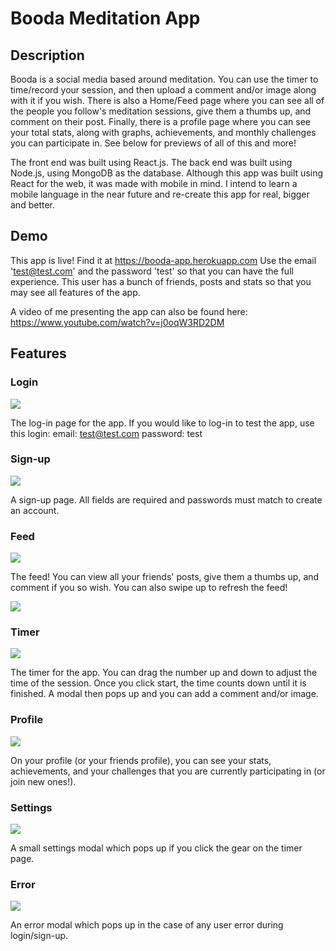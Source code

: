 # Booda Meditation App

## Description

Booda is a social media based around meditation. You can use the timer to time/record your session, and then upload a comment and/or image along with it if you wish. There is also a Home/Feed page where you can see all of the people you follow's meditation sessions, give them a thumbs up, and comment on their post. Finally, there is a profile page where you can see your total stats, along with graphs, achievements, and monthly challenges you can participate in. See below for previews of all of this and more!

The front end was built using React.js. The back end was built using Node.js, using MongoDB as the database. Although this app was built using React for the web, it was made with mobile in mind. I intend to learn a mobile language in the near future and re-create this app for real, bigger and better.

## Demo

This app is live! Find it at https://booda-app.herokuapp.com
Use the email 'test@test.com' and the password 'test' so that you can have the full experience. This user has a bunch of friends, posts and stats so that you may see all features of the app.

A video of me presenting the app can also be found here: https://www.youtube.com/watch?v=j0oqW3RD2DM

## Features

### Login

<img src='./assets/readme/login.png'>

The log-in page for the app.
If you would like to log-in to test the app, use this login:
email: test@test.com
password: test

### Sign-up

<img src='./assets/readme/signup.png'>

A sign-up page. All fields are required and passwords must match to create an account.

### Feed

<img src='./assets/readme/feed.png'>

The feed! You can view all your friends' posts, give them a thumbs up, and comment if you so wish. You can also swipe up to refresh the feed!

<img src='./assets/readme/post.png'>

### Timer

<img src='./assets/readme/timer.png'>

The timer for the app. You can drag the number up and down to adjust the time of the session. Once you click start, the time counts down until it is finished. A modal then pops up and you can add a comment and/or image.

### Profile

<img src='./assets/readme/profile.gif'>

On your profile (or your friends profile), you can see your stats, achievements, and your challenges that you are currently participating in (or join new ones!).

### Settings

<img src='./assets/readme/settings.png'>

A small settings modal which pops up if you click the gear on the timer page.

### Error

<img src='./assets/readme/error.png'>

An error modal which pops up in the case of any user error during login/sign-up.
